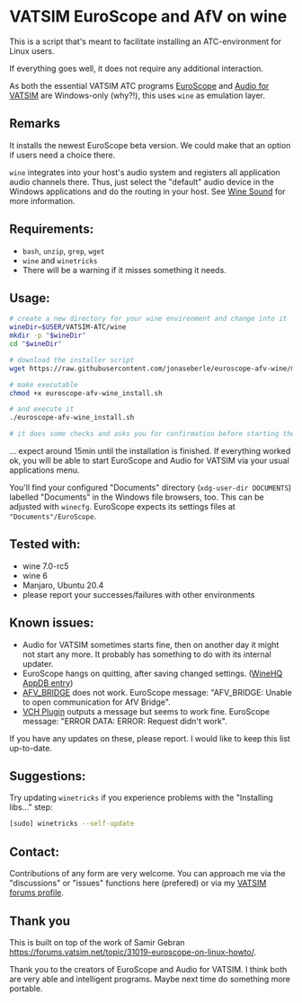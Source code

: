 # VATSIM EuroScope and AfV on wine
This is a script that's meant to facilitate installing an ATC-environment for Linux users.

If everything goes well, it does not require any additional interaction.

As both the essential VATSIM ATC programs [EuroScope](https://www.euroscope.hu/) and [Audio for VATSIM](https://audio.vatsim.net/) are Windows-only (why?!), this uses `wine` as emulation layer.

## Remarks
It installs the newest EuroScope beta version. We could make that an option if users need a choice there.

`wine` integrates into your host's audio system and registers all application audio channels there. Thus, just select the "default" audio device in the Windows applications and do the routing in your host. See [Wine Sound](https://wiki.winehq.org/Sound) for more information.

## Requirements:
* `bash`, `unzip`, `grep`, `wget`
* `wine` and `winetricks`
* There will be a warning if it misses something it needs.

## Usage:

```bash
# create a new directory for your wine environment and change into it
wineDir=$USER/VATSIM-ATC/wine
mkdir -p "$wineDir"
cd "$wineDir"

# download the installer script
wget https://raw.githubusercontent.com/jonaseberle/euroscope-afv-wine/main/euroscope-afv-wine_install.sh

# make executable
chmod +x euroscope-afv-wine_install.sh

# and execute it
./euroscope-afv-wine_install.sh

# it does some checks and asks you for confirmation before starting the installation
```

... expect around 15min until the installation is finished. If everything worked ok, you will be able to start 
EuroScope and Audio for VATSIM via your usual applications menu.

You'll find your configured "Documents" directory (`xdg-user-dir DOCUMENTS`) labelled "Documents" in the Windows file browsers, too. This can be adjusted with `winecfg`. EuroScope expects its settings files at `"Documents"/EuroScope`.

## Tested with:
* wine 7.0-rc5
* wine 6
* Manjaro, Ubuntu 20.4
* please report your successes/failures with other environments

## Known issues:
* Audio for VATSIM sometimes starts fine, then on another day it might not start any more. It probably has something to do with its internal updater. 
* EuroScope hangs on quitting, after saving changed settings. ([WineHQ AppDB entry](https://appdb.winehq.org/objectManager.php?sClass=version&iId=32239))
* [AFV_BRIDGE](https://github.com/AndyTWF/afv-euroscope-bridge) does not work. EuroScope message: "AFV_BRIDGE: Unable to open communication for AfV Bridge".
* [VCH Plugin](https://github.com/DrFreas/VCH) outputs a message but seems to work fine. EuroScope message: "ERROR DATA: ERROR: Request didn't work".

If you have any updates on these, please report. I would like to keep this list up-to-date.

## Suggestions:
Try updating `winetricks` if you experience problems with the "Installing libs…" step:
```bash
[sudo] winetricks --self-update
```

## Contact:
Contributions of any form are very welcome. You can approach me via the "discussions" or "issues" functions here (prefered) or via my [VATSIM forums profile](https://forums.vatsim.net/profile/191848-jonas-eberle/).

## Thank you
This is built on top of the work of Samir Gebran https://forums.vatsim.net/topic/31019-euroscope-on-linux-howto/.

Thank you to the creators of EuroScope and Audio for VATSIM. I think both are very able and intelligent programs. Maybe next time do something more portable.
